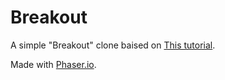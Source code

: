 # Breakout

A simple "Breakout" clone baised on [This tutorial](http://www.lessmilk.com/tutorial/breakout-phaser).

Made with [Phaser.io](https://phaser.io/).
